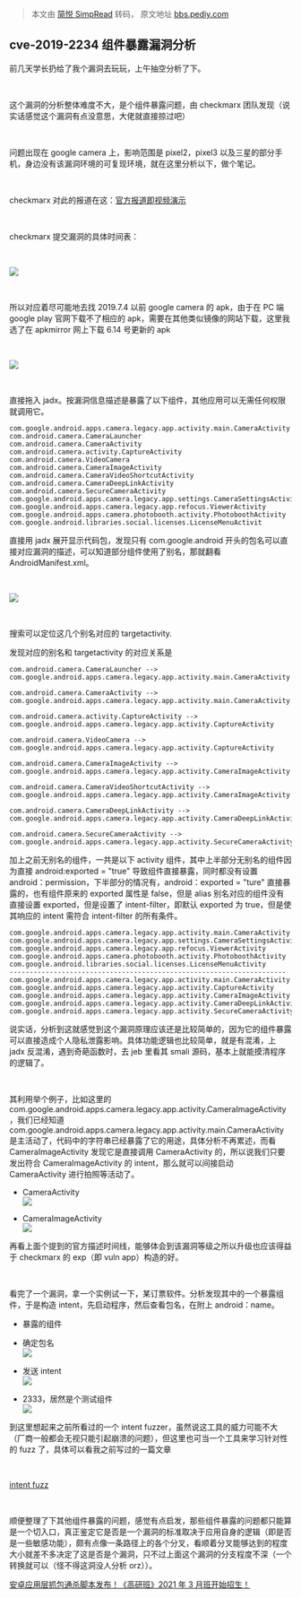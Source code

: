 > 本文由 [简悦 SimpRead](http://ksria.com/simpread/) 转码， 原文地址 [bbs.pediy.com](https://bbs.pediy.com/thread-257796.htm)

cve-2019-2234 组件暴露漏洞分析
----------------------

前几天学长扔给了我个漏洞去玩玩，上午抽空分析了下。

 

这个漏洞的分析整体难度不大，是个组件暴露问题，由 checkmarx 团队发现（说实话感觉这个漏洞有点没意思，大佬就直接掠过吧）

 

问题出现在 google camera 上，影响范围是 pixel2，pixel3 以及三星的部分手机，身边没有该漏洞环境的可复现环境，就在这里分析以下，做个笔记。

 

checkmarx 对此的报道在这：[官方报道即视频演示](https://www.checkmarx.com/blog/how-attackers-could-hijack-your-android-camera)

 

checkmarx 提交漏洞的具体时间表：

 

![](https://bbs.pediy.com/upload/attach/202002/837839_RFZNBDSBYZFDH83.png)

 

所以对应着尽可能地去找 2019.7.4 以前 google camera 的 apk，由于在 PC 端 google play 官网下载不了相应的 apk，需要在其他类似镜像的网站下载，这里我选了在 apkmirror 网上下载 6.14 号更新的 apk

 

![](https://bbs.pediy.com/upload/attach/202002/837839_KKFHH27CSNUF87F.png)

 

直接拖入 jadx。按漏洞信息描述是暴露了以下组件，其他应用可以无需任何权限就调用它。

```
com.google.android.apps.camera.legacy.app.activity.main.CameraActivity
com.android.camera.CameraLauncher
com.android.camera.CameraActivity
com.android.camera.activity.CaptureActivity
com.android.camera.VideoCamera
com.android.camera.CameraImageActivity
com.android.camera.CameraVideoShortcutActivity
com.android.camera.CameraDeepLinkActivity
com.android.camera.SecureCameraActivity
com.google.android.apps.camera.legacy.app.settings.CameraSettingsActivity
com.google.android.apps.camera.legacy.app.refocus.ViewerActivity
com.google.android.apps.camera.photobooth.activity.PhotoboothActivity
com.google.android.libraries.social.licenses.LicenseMenuActivit

```

直接用 jadx 展开显示代码包，发现只有 com.google.android 开头的包名可以直接对应漏洞的描述，可以知道部分组件使用了别名，那就翻看 AndroidManifest.xml。

 

![](https://bbs.pediy.com/upload/attach/202002/837839_ZZNWG92FGW672AZ.png)

 

搜索可以定位这几个别名对应的 targetactivity.

发现对应的别名和 targetactivity 的对应关系是

```
com.android.camera.CameraLauncher -->              com.google.android.apps.camera.legacy.app.activity.main.CameraActivity
 
com.android.camera.CameraActivity -->              com.google.android.apps.camera.legacy.app.activity.main.CameraActivity
 
com.android.camera.activity.CaptureActivity -->    com.google.android.apps.camera.legacy.app.activity.CaptureActivity
 
com.android.camera.VideoCamera -->                 com.google.android.apps.camera.legacy.app.activity.CaptureActivity
 
com.android.camera.CameraImageActivity -->         com.google.android.apps.camera.legacy.app.activity.CameraImageActivity
 
com.android.camera.CameraVideoShortcutActivity --> com.google.android.apps.camera.legacy.app.activity.CameraImageActivity
 
com.android.camera.CameraDeepLinkActivity -->      com.google.android.apps.camera.legacy.app.activity.CameraDeepLinkActivity
 
com.android.camera.SecureCameraActivity -->        com.google.android.apps.camera.legacy.app.activity.SecureCameraActivity

```

加上之前无别名的组件，一共是以下 activity 组件，其中上半部分无别名的组件因为直接 android:exported = "true" 导致组件直接暴露，同时都没有设置 android：permission，下半部分的情况有，android：exported = "ture" 直接暴露的，也有组件原来的 exported 属性是 false，但是 alias 别名对应的组件没有直接设置 exported，但是设置了 intent-filter，即默认 exported 为 true，但是使其响应的 intent 需符合 intent-filter 的所有条件。

```
com.google.android.apps.camera.legacy.app.activity.main.CameraActivity
com.google.android.apps.camera.legacy.app.settings.CameraSettingsActivity
com.google.android.apps.camera.legacy.app.refocus.ViewerActivity
com.google.android.apps.camera.photobooth.activity.PhotoboothActivity
com.google.android.libraries.social.licenses.LicenseMenuActivity
---------------------------------------------------------------------
com.google.android.apps.camera.legacy.app.activity.main.CameraActivity
com.google.android.apps.camera.legacy.app.activity.CaptureActivity
com.google.android.apps.camera.legacy.app.activity.CameraImageActivity
com.google.android.apps.camera.legacy.app.activity.CameraDeepLinkActivity
com.google.android.apps.camera.legacy.app.activity.SecureCameraActivity

```

说实话，分析到这就感觉到这个漏洞原理应该还是比较简单的，因为它的组件暴露可以直接造成个人隐私泄露影响。具体功能逻辑也比较简单，就是有混淆，上 jadx 反混淆，遇到奇葩函数时，去 jeb 里看其 smali 源码，基本上就能摸清程序的逻辑了。

 

其利用举个例子，比如这里的 com.google.android.apps.camera.legacy.app.activity.CameraImageActivity，我们已经知道 com.google.android.apps.camera.legacy.app.activity.main.CameraActivity 是主活动了，代码中的字符串已经暴露了它的用途，具体分析不再累述，而看 CameraImageActivity 发现它是直接调用 CameraActivity 的，所以说我们只要发出符合 CameraImageActivity 的 intent，那么就可以间接启动 CameraActivity 进行拍照等活动了。

*   CameraActivity  
    ![](https://bbs.pediy.com/upload/attach/202002/837839_BWTV3E99D2G5CHA.png)
    
*   CameraImageActivity  
    ![](https://bbs.pediy.com/upload/attach/202002/837839_X43F7X9CR45B4CK.png)
    

再看上面个提到的官方描述时间线，能够体会到该漏洞等级之所以升级也应该得益于 checkmarx 的 exp（即 vuln app）构造的好。

 

看完了一个漏洞，拿一个实例试一下，某订票软件。分析发现其中的一个暴露组件，于是构造 intent，先启动程序，然后查看包名，在附上 android：name。

*   暴露的组件
    
*   确定包名  
    ![](https://bbs.pediy.com/upload/attach/202002/837839_8J6NNMM7VT5W83Z.png)
    
*   发送 intent  
    ![](https://bbs.pediy.com/upload/attach/202002/837839_NXT6SHC8B3946QW.png)
*   2333，居然是个测试组件  
    ![](https://bbs.pediy.com/upload/attach/202002/837839_A9BMG9FFG69TT7P.png)

到这里想起来之前所看过的一个 intent fuzzer，虽然说这工具的威力可能不大（厂商一般都会无视只能引起崩溃的问题），但这里也可当一个工具来学习针对性的 fuzz 了，具体可以看我之前写过的一篇文章

 

[intent fuzz](https://www.anquanke.com/post/id/197083)

 

顺便整理了下其他组件暴露的问题，感觉有点启发，那些组件暴露的问题都只能算是一个切入口，真正鉴定它是否是一个漏洞的标准取决于应用自身的逻辑（即是否是一些敏感功能），颇有点像一条路径上的各个分叉，看顺着分叉能够达到的程度大小就差不多决定了这是否是个漏洞，只不过上面这个漏洞的分支程度不深（一个转换就可以（怪不得这洞没人分析 orz））。

[安卓应用层抓包通杀脚本发布！《高研班》2021 年 3 月班开始招生！](https://bbs.pediy.com/thread-264283.htm)